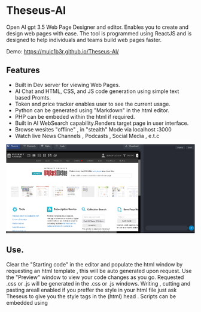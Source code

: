 # Theseus-AI

Open AI gpt 3.5 Web Page Designer and editor. Enables you to create and design web pages with ease.
The tool is programmed using ReactJS and is designed to help individuals and teams build web pages faster.

Demo:  https://mulc1b3r.github.io/Theseus-AI/

## Features
- Built in Dev server for viewing Web Pages. 
- AI Chat and HTML, CSS, and JS code generation using simple text based Promts.
- Token and price tracker enables user to see the current usage.
-  Python can be generated using "Markdown" in the html editor.
-  PHP can be embeded within the html if required.
-  Built in AI WebSearch capability.Renders target page in user interface.
-  Browse wesites "offline" , in "stealth" Mode via localhost :3000
-  Watch live News Channels , Podcasts , Social Media , e.t.c

  <img src="./public/wayback.png" alt="">


## Use.
Clear the "Starting code" in the editor and populate the html window by requesting an html template , this will be auto generated upon request.
Use the "Preview" window to view your code changes as you go.
Requested .css or .js will be generated in the .css or .js windows. Writing , cutting and pasting areall enabled if you preffer the style in your
html file just ask Theseus to give you the style tags in the (html) head . 
Scripts can be embedded using <script> tags , again just request the tags via the chat text box.
Theseus is capable of generating javascript for a multitude of purposes.
Ask for img tags and useful urls. Links , iframes e.t.c to populate the web page as desired.
Good quality Web pages can be spun up in no time.
When you are happy - Click the download button.
Job Done !

#Example Search:

Search direct , Instant Search. via domain name.

Just Type a DOMAIN NANE to go to the web page.

e.g 

    TYPE: rt.com
    RESULT: Interactive Live news channal is rendered.Stream Live News.
    TYPE: gutenburg.org
    RESULT: Selection of 70,000 e-books for DOWNLOAD.

    Use any existing domain name for instant search...

## Get Started.
To use Theseus-AI just:

1. Clone the repo.
2. Run `npm install` to install the dependencies.
3. Run `npm start` to start the dev server.
4. Access `http://localhost:3000` in your web browser.

Once you've set up the tool, you can begin constructing your webpage by interacting with the AI via the chat feature located in the sidebar.
Next, you have the option to personalize the HTML, CSS, and JavaScript code utilizing the built-in code editor.

#Credits
Respect due : Carlos Sansón , mojo , zendog , mulciber . 

